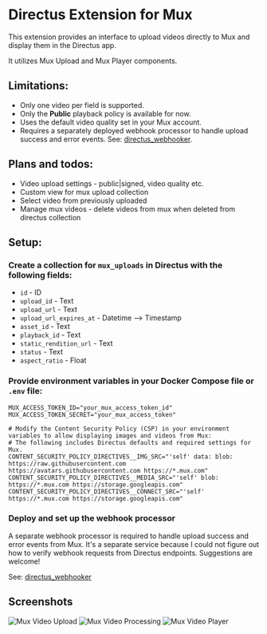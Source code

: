 # Directus Extension for Mux

This extension provides an interface to upload videos directly to Mux and display them in the Directus app.

It utilizes Mux Upload and Mux Player components.

## Limitations:

- Only one video per field is supported.
- Only the **Public** playback policy is available for now.
- Uses the default video quality set in your Mux account.
- Requires a separately deployed webhook processor to handle upload success and error events. See: [directus_webhooker](https://github.com/gigor/directus_webhooker).

## Plans and todos:

- Video upload settings - public|signed, video quality etc.
- Custom view for mux upload collection
- Select video from previously uploaded
- Manage mux videos - delete videos from mux when deleted from directus collection

## Setup:

### Create a collection for `mux_uploads` in Directus with the following fields:

- `id` - ID
- `upload_id` - Text
- `upload_url` - Text
- `upload_url_expires_at` - Datetime --> Timestamp
- `asset_id` - Text
- `playback_id` - Text
- `static_rendition_url` - Text
- `status` - Text
- `aspect_ratio` - Float

### Provide environment variables in your Docker Compose file or `.env` file:

```dotenv
MUX_ACCESS_TOKEN_ID="your_mux_access_token_id"
MUX_ACCESS_TOKEN_SECRET="your_mux_access_token"

# Modify the Content Security Policy (CSP) in your environment variables to allow displaying images and videos from Mux:
# The following includes Directus defaults and required settings for Mux.
CONTENT_SECURITY_POLICY_DIRECTIVES__IMG_SRC="'self' data: blob: https://raw.githubusercontent.com https://avatars.githubusercontent.com https://*.mux.com"
CONTENT_SECURITY_POLICY_DIRECTIVES__MEDIA_SRC="'self' blob: https://*.mux.com https://storage.googleapis.com"
CONTENT_SECURITY_POLICY_DIRECTIVES__CONNECT_SRC="'self' https://*.mux.com https://storage.googleapis.com"
```

### Deploy and set up the webhook processor

A separate webhook processor is required to handle upload success and error events from Mux. It's a separate service because I could not figure out how to verify webhook requests from Directus endpoints. Suggestions are welcome!

See: [directus_webhooker](https://github.com/gigor/directus_webhooker)

## Screenshots

![Mux Video Upload](./docs/screenshot1.png)
![Mux Video Processing](./docs/screenshot2.png)
![Mux Video Player](./docs/screenshot3.png)
